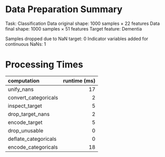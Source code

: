 # Data Preparation Summary

Task:                   Classification
Data original shape:    1000 samples × 22 features
Data final shape:       1000 samples × 51 features
Target feature:         Dementia

Samples dropped due to NaN target: 0
Indicator variables added for continuous NaNs: 1

# Processing Times

| computation          |   runtime (ms) |
|:---------------------|---------------:|
| unify_nans           |             17 |
| convert_categoricals |              2 |
| inspect_target       |              5 |
| drop_target_nans     |              2 |
| encode_target        |              5 |
| drop_unusable        |              0 |
| deflate_categoricals |              0 |
| encode_categoricals  |             18 |